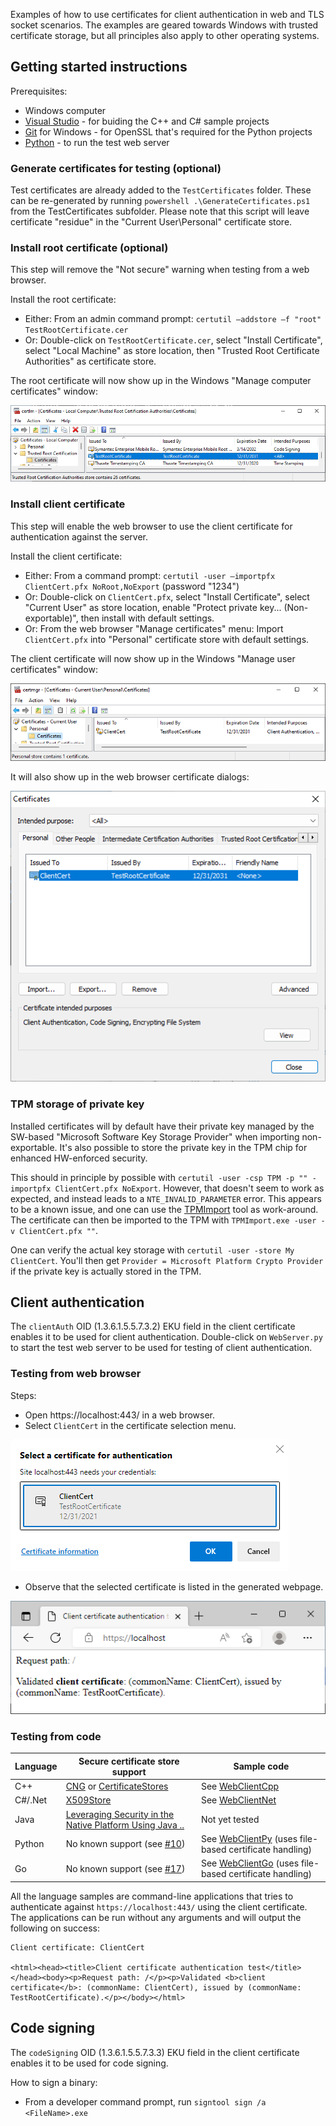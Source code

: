 Examples of how to use certificates for client authentication in web and TLS socket scenarios. The examples are geared towards Windows with trusted certificate storage, but all principles also apply to other operating systems.


## Getting started instructions

Prerequisites:
* Windows computer
* [Visual Studio](https://visualstudio.microsoft.com/) - for buiding the C++ and C# sample projects
* [Git](https://git-scm.com/) for Windows - for OpenSSL that's required for the Python projects
* [Python](https://www.python.org/) - to run the test web server

### Generate certificates for testing (optional)
Test certificates are already added to the `TestCertificates` folder. These can be re-generated by running `powershell .\GenerateCertificates.ps1` from the TestCertificates subfolder. Please note that this script will leave certificate "residue" in the "Current User\Personal" certificate store.


### Install root certificate (optional)
This step will remove the "Not secure" warning when testing from a web browser.


Install the root certificate:
* Either: From an admin command prompt: `certutil –addstore –f "root" TestRootCertificate.cer`
* Or: Double-click on `TestRootCertificate.cer`, select "Install Certificate", select "Local Machine" as store location, then "Trusted Root Certificate Authorities" as certificate store.

The root certificate will now show up in the Windows "Manage computer certificates" window:

![CertMgr Root](figures/CertMgrRoot.png) 


### Install client certificate
This step will enable the web browser to use the client certificate for authentication against the server.

Install the client certificate:
* Either: From a command prompt: `certutil -user –importpfx ClientCert.pfx NoRoot,NoExport` (password "1234")
* Or: Double-click on `ClientCert.pfx`, select "Install Certificate", select "Current User" as store location, enable "Protect private key... (Non-exportable)", then install with default settings.
* Or: From the web browser "Manage certificates" menu: Import `ClientCert.pfx` into "Personal" certificate store with default settings.

The client certificate will now show up in the Windows "Manage user certificates" window:

![CertMgr Client](figures/CertMgrClient.png) 

It will also show up in the web browser certificate dialogs:

![Browser Cert Install](figures/BrowserCertInstall.png) 


### TPM storage of private key
Installed certificates will by default have their private key managed by the SW-based "Microsoft Software Key Storage Provider" when importing non-exportable. It's also possible to store the private key in the TPM chip for enhanced HW-enforced security.

This should in principle by possible with `certutil -user -csp TPM -p "" -importpfx ClientCert.pfx NoExport`. However, that doesn't seem to work as expected, and instead leads to a `NTE_INVALID_PARAMETER` error. This appears to be a known issue, and one can use the [TPMImport](https://github.com/glueckkanja-pki/TPMImport) tool as work-around. The certificate can then be imported to the TPM with `TPMImport.exe -user -v ClientCert.pfx ""`.

One can verify the actual key storage with `certutil -user -store My ClientCert`. You'll then get `Provider = Microsoft Platform Crypto Provider` if the private key is actually stored in the TPM.


## Client authentication
The `clientAuth` OID (1.3.6.1.5.5.7.3.2) EKU field in the client certificate enables it to be used for client authentication.
Double-click on `WebServer.py` to start the test web server to be used for testing of client authentication.

### Testing from web browser
Steps:
* Open https://localhost:443/ in a web browser.
* Select `ClientCert` in the certificate selection menu.

![Browser Cert Select](figures/BrowserCertSelect.png)

* Observe that the selected certificate is listed in the generated webpage.

![Browser Webpage](figures/BrowserWebpage.png)

### Testing from code

| Language | Secure certificate store support                          | Sample code               |
|----------|----------------------------------------------------------|---------------------------|
| C++      | [CNG](https://learn.microsoft.com/en-us/windows/win32/seccng/cng-portal) or [CertificateStores](https://learn.microsoft.com/en-us/uwp/api/windows.security.cryptography.certificates.certificatestores) | See [WebClientCpp](WebClientCpp/) |
| C#/.Net  | [X509Store](https://learn.microsoft.com/en-us/dotnet/api/system.security.cryptography.x509certificates.x509store) | See [WebClientNet](WebClientNet/) |
| Java     | [Leveraging Security in the Native Platform Using Java ..](https://www.oracle.com/technical-resources/articles/javase/security.html) | Not yet tested |
| Python   |No known support (see [#10](../../issues/10)) | See [WebClientPy](WebClientPy/) (uses file-based certificate handling)|
| Go       |No known support (see [#17](../../issues/17)) | See [WebClientGo](WebClientGo/) (uses file-based certificate handling)|

All the language samples are command-line applications that tries to authenticate against `https://localhost:443/` using the client certificate. The applications can be run without any arguments and will output the following on success:
```
Client certificate: ClientCert

<html><head><title>Client certificate authentication test</title></head><body><p>Request path: /</p><p>Validated <b>client certificate</b>: (commonName: ClientCert), issued by (commonName: TestRootCertificate).</p></body></html>
```

## Code signing
The `codeSigning` OID (1.3.6.1.5.5.7.3.3) EKU field in the client certificate enables it to be used for code signing.

How to sign a binary:
* From a developer command prompt, run `signtool sign /a <FileName>.exe`
